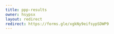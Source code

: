 ```yaml
---
title: ppp-results
owner: hsypsx
layout: redirect
redirect: https://forms.gle/xgkNy9eifsypSDWP9
---
```

